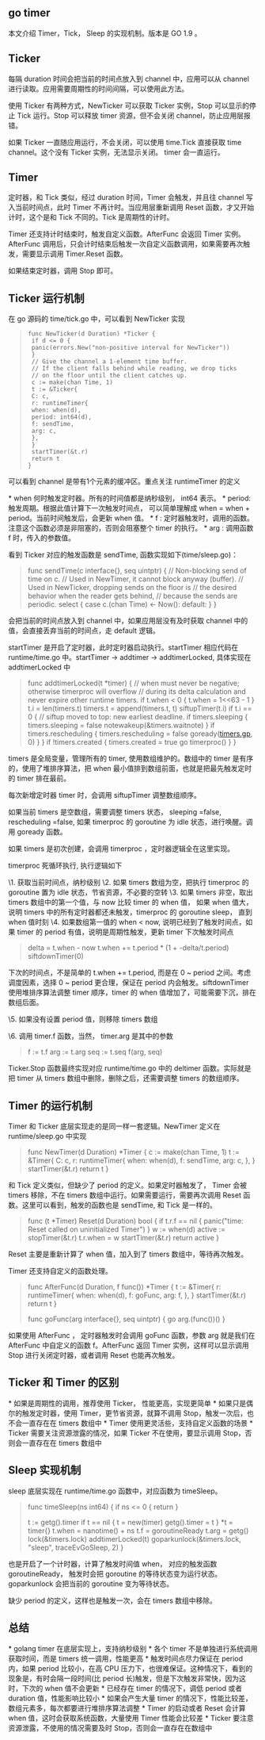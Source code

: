 ## go timer

本文介绍 Timer，Tick， Sleep 的实现机制。版本是 GO 1.9 。

##  Ticker

每隔 duration 时间会把当前的时间点放入到 channel 中，应用可以从 channel 进行读取。应用需要周期性的时间间隔，可以使用此方法。

使用 Ticker 有两种方式，NewTicker 可以获取 Ticker 实例，Stop 可以显示的停止 Tick 运行。Stop 可以释放 timer 资源，但不会关闭 channel，防止应用层报错。

如果 Ticker 一直随应用运行，不会关闭，可以使用 time.Tick 直接获取 time channel。这个没有 Ticker 实例，无法显示关闭。 timer 会一直运行。

## Timer

定时器，和 Tick 类似，经过 duration 时间，Timer 会触发，并且往 channel 写入当前时间点，此时 Timer 不再计时。当应用层重新调用 Reset 函数，才又开始计时，这个是和 Tick 不同的。Tick 是周期性的计时。

Timer 还支持计时结束时，触发自定义函数。AfterFunc 会返回 Timer 实例。AfterFunc 调用后，只会计时结束后触发一次自定义函数调用，如果需要再次触发，需要显示调用 Timer.Reset 函数。

如果结束定时器，调用 Stop 即可。

## Ticker 运行机制

在 go 源码的 time/tick.go 中，可以看到 NewTicker 实现

> ```
> func NewTicker(d Duration) *Ticker {
>  if d <= 0 {
>  panic(errors.New("non-positive interval for NewTicker"))
>  }
>  // Give the channel a 1-element time buffer.
>  // If the client falls behind while reading, we drop ticks
>  // on the floor until the client catches up.
>  c := make(chan Time, 1)
>  t := &Ticker{
>  C: c,
>  r: runtimeTimer{
>  when: when(d),
>  period: int64(d),
>  f: sendTime,
>  arg: c,
>  },
>  }
>  startTimer(&t.r)
>  return t
> }
> ```

可以看到 channel 是带有1个元素的缓冲区。重点关注 runtimeTimer 的定义

\* when 何时触发定时器。所有的时间值都是纳秒级别， int64 表示。
\* period: 触发周期。根据此值计算下一次触发时间点， 可以简单理解成 when = when + period。当前时间触发后，会更新 when 值。
\* f : 定时器触发时，调用的函数。注意这个函数必须是非阻塞的，否则会阻塞整个 timer 的执行。
\* arg : 调用函数 f 时，传入的参数值。

看到 Ticker 对应的触发函数是 sendTime, 函数实现如下(time/sleep.go)：

> func sendTime(c interface{}, seq uintptr) {
> // Non-blocking send of time on c.
> // Used in NewTimer, it cannot block anyway (buffer).
> // Used in NewTicker, dropping sends on the floor is
> // the desired behavior when the reader gets behind,
> // because the sends are periodic.
> select {
> case c.(chan Time) <- Now():
> default:
> }
> }

会把当前的时间点放入到 channel 中，如果应用层没有及时获取 channel 中的值，会直接丢弃当前的时间点，走 default 逻辑。

startTimer 是开启了定时器，此时定时器启动执行。startTimer 相应代码在 runtime/time.go 中。startTimer -> addtimer -> addtimerLocked, 具体实现在 addtimerLocked 中

> 
> func addtimerLocked(t *timer) {
> // when must never be negative; otherwise timerproc will overflow
> // during its delta calculation and never expire other runtime timers.
> if t.when < 0 {
> t.when = 1<<63 - 1
> }
> t.i = len(timers.t)
> timers.t = append(timers.t, t)
> siftupTimer(t.i)
> if t.i == 0 {
> // siftup moved to top: new earliest deadline.
> if timers.sleeping {
> timers.sleeping = false
> notewakeup(&timers.waitnote)
> }
> if timers.rescheduling {
> timers.rescheduling = false
> goready([timers.gp](http://timers.gp/), 0)
> }
> }
> if !timers.created {
> timers.created = true
> go timerproc()
> }
> }

timers 是全局变量，管理所有的 timer, 使用数组维护的。数组中的 timer 是有序的，使用了堆排序算法，把 when 最小值排到数组前面，也就是把最先触发定时的 timer 排在最前。

每次新增定时器 timer 时，会调用 siftupTimer 调整数组顺序。

如果当前 timers 是空数组，需要调整 timers 状态， sleeping =false, rescheduling =false, 如果 timerproc 的 goroutine 为 idle 状态，进行唤醒。调用 goready 函数。

如果 timers 是初次创建，会调用 timerproc ，定时器逻辑全在这里实现。

timerproc 死循环执行, 执行逻辑如下

\1. 获取当前时间点，纳秒级别
\2. 如果 timers 数组为空，把执行 timerproc 的 goroutine 置为 idle 状态，节省资源，不必要的空转
\3. 如果 timers 非空，取出 timers 数组中的第一个值，与 now 比较 timer 的 when 值， 如果 when 值大，说明 timers 中的所有定时器都还未触发，timerproc 的 goroutine sleep， 直到 when 值时刻
\4. 如果数组第一值的 when < now, 说明已经到了触发时间点，如果 timer 的 period 有值，说明是周期性触发，更新 timer 下次触发时间点

> 
> delta = t.when - now
> t.when += t.period * (1 + -delta/t.period)
> siftdownTimer(0)

下次的时间点，不是简单的 t.when += t.period, 而是在 0 ~ period 之间。考虑调度因素，选择 0 ~ period 更合理，保证在 period 内会触发。siftdownTimer 使用堆排序算法调整 timer 顺序，timer 的 when 值增加了，可能需要下沉，排在数组后面。

\5. 如果没有设置 period 值，则移除 timers 数组

\6. 调用 timer.f 函数，当然， timer.arg 是其中的参数

> 
> f := t.f
> arg := t.arg
> seq := t.seq
> f(arg, seq)


Ticker.Stop 函数最终实现对应 runtime/time.go 中的 deltimer 函数。实际就是把 timer 从 timers 数组中删除，删除之后，还需要调整 timers 的数组顺序。

## Timer 的运行机制

Timer 和 Ticker 底层实现走的是同一样一套逻辑。NewTimer 定义在 runtime/sleep.go 中实现

> 
> func NewTimer(d Duration) *Timer {
> c := make(chan Time, 1)
> t := &Timer{
> C: c,
> r: runtimeTimer{
> when: when(d),
> f: sendTime,
> arg: c,
> },
> }
> startTimer(&t.r)
> return t
> }

和 Tick 定义类似，但缺少了 period 的定义。如果定时器触发了， Timer 会被 timers 移除，不在 timers 数组中运行。如果需要运行，需要再次调用 Reset 函数。这里可以看到，触发的函数也是 sendTime, 和 Tick 是一样的。

> 
> func (t *Timer) Reset(d Duration) bool {
> if t.r.f == nil {
> panic("time: Reset called on uninitialized Timer")
> }
> w := when(d)
> active := stopTimer(&t.r)
> t.r.when = w
> startTimer(&t.r)
> return active
> }

Reset 主要是重新计算了 when 值，加入到了 timers 数组中，等待再次触发。

Timer 还支持自定义的函数处理。

> 
> func AfterFunc(d Duration, f func()) *Timer {
> t := &Timer{
> r: runtimeTimer{
> when: when(d),
> f: goFunc,
> arg: f,
> },
> }
> startTimer(&t.r)
> return t
> }
>
> func goFunc(arg interface{}, seq uintptr) {
> go arg.(func())()
> }

如果使用 AfterFunc ， 定时器触发时会调用 goFunc 函数，参数 arg 就是我们在 AfterFunc 中自定义的函数 f。AfterFunc 返回 Timer 实例，这样可以显示调用 Stop 进行关闭定时器，或者调用 Reset 也能再次触发。

## Ticker 和 Timer 的区别

\* 如果是周期性的调用，推荐使用 Ticker， 性能更高，实现更简单
\* 如果只是偶尔的触发定时器，使用 Timer，更节省资源，就算不调用 Stop，触发一次后，也不会一直存在在 timers 数组中
\* Timer 使用更灵活些，支持自定义函数的场景
\* Ticker 需要关注资源泄露的情况，如果 Ticker 不在使用，要显示调用 Stop，否则会一直存在在 timers 数组中

## Sleep 实现机制

sleep 底层实现在 runtime/time.go 函数中，对应函数为 timeSleep。

> 
> func timeSleep(ns int64) {
> if ns <= 0 {
> return
> }
>
> t := getg().timer
> if t == nil {
> t = new(timer)
> getg().timer = t
> }
> *t = timer{}
> t.when = nanotime() + ns
> t.f = goroutineReady
> t.arg = getg()
> lock(&timers.lock)
> addtimerLocked(t)
> goparkunlock(&timers.lock, "sleep", traceEvGoSleep, 2)
> }

也是开启了一个计时器，计算了触发时间值 when， 对应的触发函数 goroutineReady， 触发时会把 goroutine 的等待状态变为运行状态。goparkunlock 会把当前的 goroutine 变为等待状态。

缺少 period 的定义，这样也是触发一次，会在 timers 数组中移除。

## 总结

\* golang timer 在底层实现上，支持纳秒级别
\* 各个 timer 不是单独进行系统调用获取时间，而是 timers 统一调用，性能更高
\* 触发时间点尽力保证在 period 内，如果 period 比较小，在高 CPU 压力下，也很难保证。这种情况下，看到的现象是，有时会隔一段时间(比 period 长)触发，但是下次触发非常快，因为这时，下次的 when 值不会更新
\* 已经存在 timer 的情况下，调低 period 或者 duration 值，性能影响比较小
\* 如果会产生大量 timer 的情况下，性能比较差，数组元素多，每次都要进行堆排序算法调整
\* Timer 的启动或者 Reset 会计算 when 值，这时会获取系统函数，大量使用 Timer 性能会比较差
\* Ticker 要注意资源泄露，不使用的情况需要及时 Stop，否则会一直存在在数组中